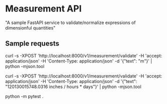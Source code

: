 # Measurement API

"A sample FastAPI service to validate/normalize expressions of dimensionful quantities"

## Sample requests

curl -s -XPOST   'http://localhost:8000/v1/measurement/validate'   -H 'accept: application/json'   -H 'Content-Type: application/json'   -d '{"text": "m"}' | python -mjson.tool

curl -s -XPOST   'http://localhost:8000/v1/measurement/validate'   -H 'accept: application/json'   -H 'Content-Type: application/json'   -d '{"text": "120130015748.0316 inches / hours * days"}' | python -mjson.tool

python -m pytest .
